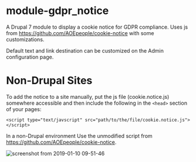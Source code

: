 # module-gdpr_notice
A Drupal 7 module to display a cookie notice for GDPR compliance. Uses js from https://github.com/AOEpeople/cookie-notice with some customizations. 

Default text and link destination can be customized on the Admin configuration page.

# Non-Drupal Sites
To add the notice to a site manually, put the js file (cookie.notice.js) somewhere accessible and then include the following in the ```<head>``` section of your pages:
  
```
<script type="text/javscript" src="path/to/the/file/cookie.notice.js"></script>
```

In a non-Drupal environment Use the unmodified script from https://github.com/AOEpeople/cookie-notice.


![screenshot from 2019-01-10 09-51-46](https://user-images.githubusercontent.com/1031373/50976289-999ba680-14bd-11e9-98a9-30446f0506f4.png)
